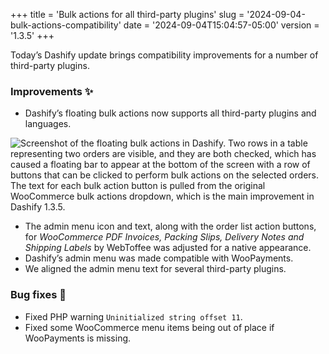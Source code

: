 +++
title = 'Bulk actions for all third-party plugins'
slug = '2024-09-04-bulk-actions-compatibility'
date = '2024-09-04T15:04:57-05:00'
version = '1.3.5'
+++

Today’s Dashify update brings compatibility improvements for a number of third-party plugins.

### Improvements ✨

- Dashify’s floating bulk actions now supports all third-party plugins and languages.

![Screenshot of the floating bulk actions in Dashify. Two rows in a table representing two orders are visible, and they are both checked, which has caused a floating bar to appear at the bottom of the screen with a row of buttons that can be clicked to perform bulk actions on the selected orders. The text for each bulk action button is pulled from the original WooCommerce bulk actions dropdown, which is the main improvement in Dashify 1.3.5.](/releases/2024-09-04-bulk-actions-compatibility/bulk-actions.png)

- The admin menu icon and text, along with the order list action buttons, for *WooCommerce PDF Invoices, Packing Slips,
Delivery Notes and Shipping Labels* by WebToffee was adjusted for a native appearance.
- Dashify’s admin menu was made compatible with WooPayments.
- We aligned the admin menu text for several third-party plugins.

### Bug fixes 🐞

- Fixed PHP warning `Uninitialized string offset 11`.
- Fixed some WooCommerce menu items being out of place if WooPayments is missing.
